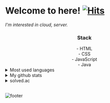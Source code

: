# Welcome to here! [![Hits](https://hits.seeyoufarm.com/api/count/incr/badge.svg?url=https%3A%2F%2Fgithub.com%2Fpgy11%2Fhit-counter&count_bg=%2379C83D&title_bg=%23555555&icon=&icon_color=%23E7E7E7&title=hits&edge_flat=false)](https://hits.seeyoufarm.com)

<!--
**pgy11/pgy11** is a ✨ _special_ ✨ repository because its `README.md` (this file) appears on your GitHub profile.
-->
<p>
  <em>
    I'm interested in cloud, server.<br/>
  </em>
</p>

<div align='center'>
  <h3>Stack</h3>
  <div>
    - HTML <br/>
    - CSS <br/>
    - JavaScript <br/>
    - Java <br/>
  </div>
</div>

<details markdown='1'>
 <summary>Most used languages</summary>
 [![Top Langs](https://github-readme-stats.vercel.app/api/top-langs/?username=pgy11&layout=compact)](https://github.com/anuraghazra/github-readme-stats)
</details>

<details markdown='1'>
  <summary>My github stats</summary>
  
  ![pgy11's github stats](https://github-readme-stats.vercel.app/api?username=pgy11&show_icons=true&theme=outrun)
</details>

<details markdown='1'>
  <summary>solved.ac</summary>
  
  [![solved.ac tier](http://mazassumnida.wtf/api/generate_badge?boj=algorithm_beginner)](https://solved.ac/algorithm_beginner)
</details>
<br/>

![footer](https://capsule-render.vercel.app/api?type=wave&color=gradient&height=150&section=footer)
